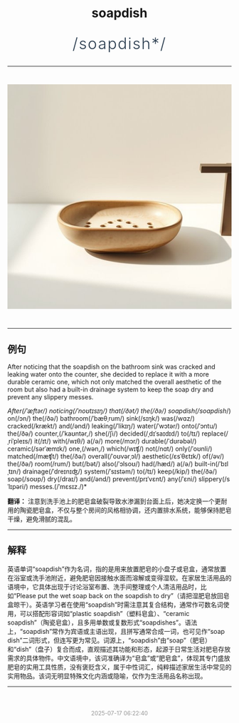 <div align="center">

# soapdish

<div style="margin: 30px 0;">
<h1 style="font-size: 2.5em; font-weight: 300; letter-spacing: 2px; margin: 0; color: #2c3e50;">
/soapdish*/
</h1>
</div>

</div>

---

<div align="center" style="margin: 40px 0;">

![soapdish](images/soapdish.png)

</div>

---

## 例句

After noticing that the soapdish on the bathroom sink was cracked and leaking water onto the counter, she decided to replace it with a more durable ceramic one, which not only matched the overall aesthetic of the room but also had a built-in drainage system to keep the soap dry and prevent any slippery messes.

*After(/ˈæftər/) noticing(/ˈnoʊtɪsɪŋ/) that(/ðət/) the(/ðə/) soapdish(/soapdish*/) on(/ɔn/) the(/ðə/) bathroom(/ˈbæθˌrum/) sink(/sɪŋk/) was(/wɑz/) cracked(/krækt/) and(/ənd/) leaking(/ˈlikɪŋ/) water(/ˈwɔtər/) onto(/ˈɔntu/) the(/ðə/) counter,(/ˈkaʊntər,/) she(/ʃi/) decided(/ˌdɪˈsaɪdɪd/) to(/tɪ/) replace(/ˌriˈpleɪs/) it(/ɪt/) with(/wɪθ/) a(/ə/) more(/mɔr/) durable(/ˈdʊrəbəl/) ceramic(/sərˈæmɪk/) one,(/wən,/) which(/wɪʧ/) not(/nɑt/) only(/ˈoʊnli/) matched(/mæʧt/) the(/ðə/) overall(/ˈoʊvərˌɔl/) aesthetic(/ɛsˈθɛtɪk/) of(/əv/) the(/ðə/) room(/rum/) but(/bət/) also(/ˈɔlsoʊ/) had(/hæd/) a(/ə/) built-in(/ˈbɪlˌtɪn/) drainage(/ˈdreɪnɪʤ/) system(/ˈsɪstəm/) to(/tɪ/) keep(/kip/) the(/ðə/) soap(/soʊp/) dry(/draɪ/) and(/ənd/) prevent(/prɪˈvɛnt/) any(/ˈɛni/) slippery(/sˈlɪpəri/) messes.(/ˈmɛsɪz./)*

**翻译：** 注意到洗手池上的肥皂盒破裂导致水渗漏到台面上后，她决定换一个更耐用的陶瓷肥皂盒，不仅与整个房间的风格相协调，还内置排水系统，能够保持肥皂干燥，避免滑腻的混乱。

---

## 解释

英语单词“soapdish”作为名词，指的是用来放置肥皂的小盘子或皂盒，通常放置在浴室或洗手池附近，避免肥皂因接触水面而溶解或变得湿软。在家居生活用品的语境中，它具体出现于讨论浴室布置、洗手间整理或个人清洁用品时，比如“Please put the wet soap back on the soapdish to dry”（请把湿肥皂放回皂盒晾干）。英语学习者在使用“soapdish”时需注意其复合结构，通常作可数名词使用，可以搭配形容词如“plastic soapdish”（塑料皂盒）、“ceramic soapdish”（陶瓷皂盒），且多用单数或复数形式“soapdishes”。语法上，“soapdish”常作为宾语或主语出现，且拼写通常合成一词，也可见作“soap dish”二词形式，但连写更为常见。词源上，“soapdish”由“soap”（肥皂）和“dish”（盘子）复合而成，直观描述其功能和形态，起源于日常生活对肥皂存放需求的具体物件。中文语境中，该词准确译为“皂盒”或“肥皂盒”，体现其专门盛放肥皂的实用工具性质，没有褒贬含义，属于中性词汇，纯粹描述家居生活中常见的实用物品。该词无明显特殊文化内涵或隐喻，仅作为生活用品名称出现。


---

<div align="center" style="margin-top: 50px;">
<small style="color: #999; font-size: 0.9em;">2025-07-17 06:22:40</small>
</div>

